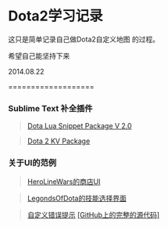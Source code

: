 Dota2学习记录
===================

这只是简单记录自己做Dota2自定义地图 的过程。

希望自己能坚持下来

  2014.08.22
  
===================

### Sublime Text 补全插件
> [Dota Lua Snippet Package V 2.0](https://github.com/bhargavrpatel/Dota-2-Sublime-Packages)

> [Dota 2 KV Package](https://github.com/bhargavrpatel/dota_kv)
  

### 关于UI的范例
> [HeroLineWars的商店UI](https://github.com/zedor/SpellShop_UI)

> [LegondsOfDota的技能选择界面](https://github.com/XavierCHN/LegendsOfDota/tree/master/lod/HudSRC)

> [自定义错误提示](https://developer.valvesoftware.com/wiki/Dota_2_Workshop_Tools:zh-cn/Custom_UI:zh-cn/Custom_Error_Tutorial:zh-cn)
[[GitHub上的完整的源代码]](https://github.com/zedor/CustomError/)
